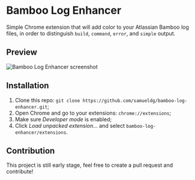 # Bamboo Log Enhancer

Simple Chrome extension that will add color to your Atlassian Bamboo log files, in order to distinguish `build`, `command`, `error`, and `simple` output.

## Preview

![Bamboo Log Enhancer screenshot](http://i.imgur.com/srhypxN.png)

## Installation

1. Clone this repo: `git clone https://github.com/samueldg/bamboo-log-enhancer.git`;
2. Open Chrome and go to your extensions: `chrome://extensions`;
3. Make sure *Developer mode* is enabled;
4. Click *Load unpacked extension...* and select `bamboo-log-enhancer/extensions`.

## Contribution

This project is still early stage, feel free to create a pull request and contribute!
